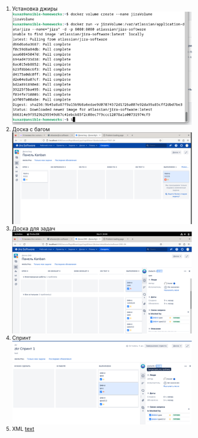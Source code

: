 1. Установка джиры
![alt text](png/1.png)
2. Доска с багом
![alt text](png/2.png)
3. Доска для задач
![alt text](png/3.png)
4. Спринт
![alt text](png/4.png)
5. XML
[text](1.xml)